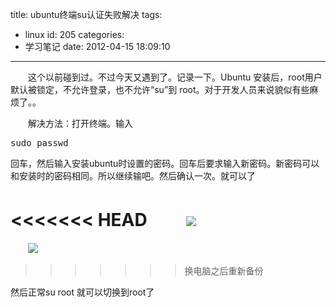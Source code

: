 title: ubuntu终端su认证失败解决
tags:
  - linux
id: 205
categories:
  - 学习笔记
date: 2012-04-15 18:09:10
---

　　这个以前碰到过。不过今天又遇到了。记录一下。Ubuntu 安装后，root用户默认被锁定，不允许登录，也不允许“su”到 root。对于开发人员来说貌似有些麻烦了。。

　　解决方法：打开终端。输入<pre lang="php">sudo passwd </pre>回车，然后输入安装ubuntu时设置的密码。回车后要求输入新密码。新密码可以和安装时的密码相同。所以继续输吧。然后确认一次。就可以了

<<<<<<< HEAD
　　[![]({{BASE_PATH}}/images/5db34965eb544ff3fdbab59aafcc13ec0cee0e19.png)](http://leaverimage.b0.upaiyun.com/20548_o.png)
=======
　　[![](/images/5db34965eb544ff3fdbab59aafcc13ec0cee0e19.png)](http://leaverimage.b0.upaiyun.com/20548_o.png)
>>>>>>> 换电脑之后重新备份

  然后正常su root 就可以切换到root了